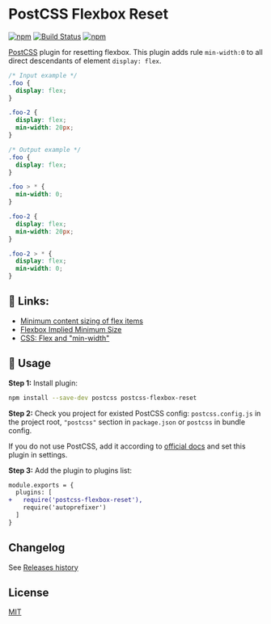 # PostCSS Flexbox Reset

[postcss]: https://github.com/postcss/postcss
[ci-img]: https://travis-ci.org/AndrejGajdos/postcss-flexbox-reset.svg?branch=main
[ci]: https://travis-ci.org/AndrejGajdos/postcss-flexbox-reset
[mit]: https://github.com/AndrejGajdos/postcss-flexbox-reset/blob/master/LICENSE
[releases history]: https://github.com/AndrejGajdos/postcss-flexbox-reset/blob/master/CHANGELOG.md

[![npm](https://img.shields.io/npm/v/postcss-flexbox-reset.svg)](https://www.npmjs.com/package/postcss-flexbox-reset) [![Build Status][ci-img]][ci]
[![npm](https://img.shields.io/npm/dt/postcss-flexbox-reset.svg)](https://www.npmjs.com/package/postcss-flexbox-reset)

[PostCSS] plugin for resetting flexbox. This plugin adds rule `min-width:0` to all direct descendants of element `display: flex`.

[postcss]: https://github.com/postcss/postcss

```css
/* Input example */
.foo {
  display: flex;
}

.foo-2 {
  display: flex;
  min-width: 20px;
}
```

```css
/* Output example */
.foo {
  display: flex;
}

.foo > * {
  min-width: 0;
}

.foo-2 {
  display: flex;
  min-width: 20px;
}

.foo-2 > * {
  display: flex;
  min-width: 0;
}
```

## 🔗 Links:

- [Minimum content sizing of flex items](https://github.com/philipwalton/flexbugs#1-minimum-content-sizing-of-flex-items-not-honored)
- [Flexbox Implied Minimum Size](http://fantasai.inkedblade.net/style/discuss/flexbox-min-size/)
- [CSS: Flex and "min-width"](https://makandracards.com/makandra/66994-css-flex-and-min-width)

## 🍳 Usage

**Step 1:** Install plugin:

```sh
npm install --save-dev postcss postcss-flexbox-reset
```

**Step 2:** Check you project for existed PostCSS config: `postcss.config.js`
in the project root, `"postcss"` section in `package.json`
or `postcss` in bundle config.

If you do not use PostCSS, add it according to [official docs]
and set this plugin in settings.

**Step 3:** Add the plugin to plugins list:

```diff
module.exports = {
  plugins: [
+   require('postcss-flexbox-reset'),
    require('autoprefixer')
  ]
}
```

[official docs]: https://github.com/postcss/postcss#usage

## Changelog

See [Releases history]

## License

[MIT]
